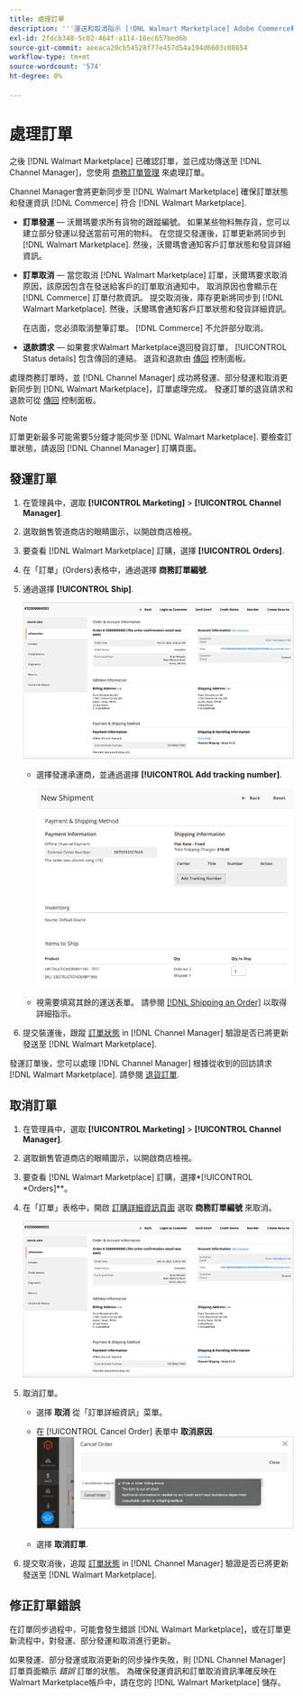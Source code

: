 ```yaml
---
title: 處理訂單
description: '''運送和取消指示 [!DNL Walmart Marketplace] Adobe Commerce和Magento Open Source的訂單。'
exl-id: 2fdcb348-5c02-464f-a114-16ec657bed6b
source-git-commit: aeeaca20cb54528f77e457d54a194d6603c08654
workflow-type: tm+mt
source-wordcount: '574'
ht-degree: 0%

---
```


# 處理訂單

之後 [!DNL Walmart Marketplace] 已確認訂單，並已成功傳送至 [!DNL Channel Manager]，您使用 [商務訂單管理](https://docs.magento.com/user-guide/sales/orders-workspace.html) 來處理訂單。

Channel Manager會將更新同步至 [!DNL Walmart Marketplace] 確保訂單狀態和發運資訊 [!DNL Commerce] 符合 [!DNL Walmart Marketplace].

* **訂單發運** — 沃爾瑪要求所有貨物的跟蹤編號。 如果某些物料無存貨，您可以建立部分發運以發送當前可用的物料。 在您提交發運後，訂單更新將同步到 [!DNL Walmart Marketplace]. 然後，沃爾瑪會通知客戶訂單狀態和發貨詳細資訊。

* **訂單取消** — 當您取消 [!DNL Walmart Marketplace] 訂單，沃爾瑪要求取消原因，該原因包含在發送給客戶的訂單取消通知中。 取消原因也會顯示在 [!DNL Commerce] 訂單付款資訊。 提交取消後，庫存更新將同步到 [!DNL Walmart Marketplace]. 然後，沃爾瑪會通知客戶訂單狀態和發貨詳細資訊。

   在店面，您必須取消整筆訂單。 [!DNL Commerce] 不允許部分取消。

* **退款請求** — 如果要求Walmart Marketplace退回發貨訂單， [!UICONTROL Status details] 包含傳回的連結。 退貨和退款由 [傳回](return-refund-orders.md) 控制面板。

處理商務訂單時，並 [!DNL Channel Manager] 成功將發運、部分發運和取消更新同步到 [!DNL Walmart Marketplace]，訂單處理完成。 發運訂單的退貨請求和退款可從 [傳回](return-refund-orders.md) 控制面板。

>[!NOTE]
>
> 訂單更新最多可能需要5分鐘才能同步至 [!DNL Walmart Marketplace]. 要檢查訂單狀態，請返回 [!DNL Channel Manager] 訂購頁面。

## 發運訂單

1. 在管理員中，選取 **[!UICONTROL Marketing]** > **[!UICONTROL Channel Manager]**.

1. 選取銷售管道商店的眼睛圖示，以開啟商店檢視。

1. 要查看 [!DNL Walmart Marketplace] 訂購，選擇 **[!UICONTROL Orders]**.

1. 在「訂單」(Orders)表格中，通過選擇 **商務訂單編號**.

1. 通過選擇 **[!UICONTROL Ship]**.

   ![的商務訂單詳細資訊視圖 [!DNL Walmart Marketplace] 訂購](assets/order-detail-with-external-order-id.png)

   * 選擇發運承運商，並通過選擇 **[!UICONTROL Add tracking number]**.

      ![的商務訂單詳細資訊視圖 [!DNL Walmart Marketplace] 訂購](assets/order-shipment-add-tracking-number.png)


   * 視需要填寫其餘的運送表單。 請參閱 [[!DNL Shipping an Order]](https://docs.magento.com/user-guide/sales/order-ship.html) 以取得詳細指示。

1. 提交裝運後，跟蹤 [訂單狀態](manage-orders.md#about-order-status) in [!DNL Channel Manager] 驗證是否已將更新發送至 [!DNL Walmart Marketplace].

發運訂單後，您可以處理 [!DNL Channel Manager] 根據從收到的回訪請求 [!DNL Walmart Marketplace]. 請參閱 [退貨訂單](return-refund-orders.md).

## 取消訂單

1. 在管理員中，選取 **[!UICONTROL Marketing]** > **[!UICONTROL Channel Manager]**.

1. 選取銷售管道商店的眼睛圖示，以開啟商店檢視。

1. 要查看 [!DNL Walmart Marketplace] 訂購，選擇*[!UICONTROL *Orders]**。

1. 在「訂單」表格中，開啟 [訂購詳細資訊頁面](manage-orders.md#view-order-detail) 選取 **商務訂單編號** 來取消。

   ![的商務訂單詳細資訊視圖[!DNL Walmart Marketplace]訂購](assets/order-detail-with-external-order-id.png)

1. 取消訂單。

   * 選擇 **取消** 從「訂單詳細資訊」菜單。

   * 在 [!UICONTROL Cancel Order] 表單中 **取消原因**.
   ![的商務訂單詳細資訊視圖 [!DNL Walmart Marketplace] 訂購](assets/cancel-order-reason-selector.png)

   * 選擇 **取消訂單**.


1. 提交取消後，追蹤 [訂單狀態](manage-orders.md#about-order-status) in [!DNL Channel Manager] 驗證是否已將更新發送至 [!DNL Walmart Marketplace].

## 修正訂單錯誤

在訂單同步過程中，可能會發生錯誤 [!DNL Walmart Marketplace]，或在訂單更新流程中，對發運、部分發運和取消進行更新。

如果發運、部分發運或取消更新的同步操作失敗，則 [!DNL Channel Manager] 訂單頁面顯示 _錯誤_ 訂單的狀態。 為確保發運資訊和訂單取消資訊準確反映在Walmart Marketplace帳戶中，請在您的 [!DNL Walmart Marketplace] 儲存。


